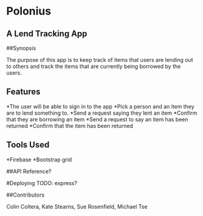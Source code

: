 Polonius
=========

A Lend Tracking App
--------------------

##Synopsis

The purpose of this app is to keep track of items that users are lending out to others and track the items that are currently being borrowed by the users.

## Features
  *The user will be able to sign in to the app
  *Pick a person and an item they are to lend something to.
  *Send a request saying they lent an item
  *Confirm that they are borrowing an item
  *Send a request to say an item has been returned
  *Confirm that the item has been returned

## Tools Used
  *Firebase
  *Bootstrap grid



##API Reference?

#Deploying
TODO: express?

##Contributors

Colin Coltera, Kate Stearns, Sue Rosenfield, Michael Tse


